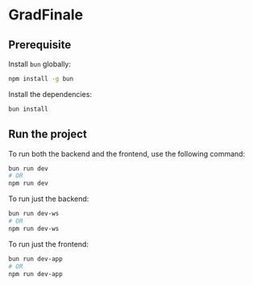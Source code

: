 # GradFinale

## Prerequisite

Install `bun` globally:

```bash
npm install -g bun
```

Install the dependencies:

```bash
bun install
```

## Run the project

To run both the backend and the frontend, use the following command:

```bash
bun run dev
# OR
npm run dev
```

To run just the backend:

```bash
bun run dev-ws
# OR
npm run dev-ws
```

To run just the frontend:

```bash
bun run dev-app
# OR
npm run dev-app
```
